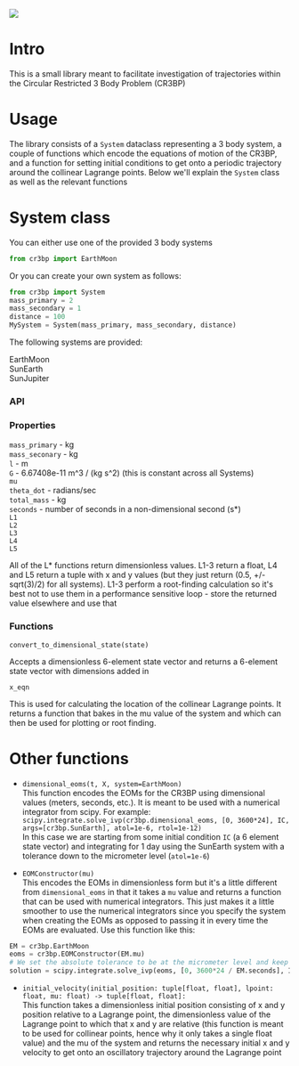 ![](https://github.com/nbelakovski/cr3bp/actions/workflows/build.yml/badge.svg)


# Intro

This is a small library meant to facilitate investigation of trajectories
within the Circular Restricted 3 Body Problem (CR3BP)

# Usage

The library consists of a `System` dataclass representing a 3 body system,
a couple of functions which encode the equations of motion of the CR3BP, and
a function for setting initial conditions to get onto a periodic trajectory
around the collinear Lagrange points. Below we'll explain the `System` class
as well as the relevant functions

# System class


You can either use one of the provided 3 body systems

```python
from cr3bp import EarthMoon
```

Or you can create your own system as follows:

```python
from cr3bp import System
mass_primary = 2
mass_secondary = 1
distance = 100
MySystem = System(mass_primary, mass_secondary, distance)
```

The following systems are provided:

EarthMoon  
SunEarth  
SunJupiter  

### API

### Properties

`mass_primary` - kg  
`mass_seconary` - kg  
`l` - m  
`G` - 6.67408e-11 m^3 / (kg s^2) (this is constant across all Systems)  
`mu`  
`theta_dot` - radians/sec  
`total_mass` - kg  
`seconds` - number of seconds in a non-dimensional second (s*)  
`L1`  
`L2`  
`L3`  
`L4`  
`L5`  

All of the L* functions return dimensionless values. L1-3 return a float,
L4 and L5 return a tuple with x and y values (but they just return
(0.5, +/- sqrt(3)/2) for all systems). L1-3 perform a root-finding calculation
so it's best not to use them in a performance sensitive loop - store the
returned value elsewhere and use that

### Functions

`convert_to_dimensional_state(state)`

Accepts a dimensionless 6-element state vector and returns a 6-element state
vector with dimensions added in


`x_eqn`

This is used for calculating the location of the collinear Lagrange points. It
returns a function that bakes in the mu value of the system and which can then
be used for plotting or root finding.

# Other functions

- `dimensional_eoms(t, X, system=EarthMoon)`  
This function encodes the EOMs for the CR3BP using dimensional values (meters, seconds, etc.). It is meant to be used with a numerical integrator from scipy. For example:
`scipy.integrate.solve_ivp(cr3bp.dimensional_eoms, [0, 3600*24], IC, args=[cr3bp.SunEarth], atol=1e-6, rtol=1e-12)`  
In this case we are starting from some initial condition `IC` (a 6 element state vector) and integrating for 1 day using the SunEarth system with a tolerance down to the micrometer level (`atol=1e-6`)
  
- `EOMConstructor(mu)`  
This encodes the EOMs in dimensionless form but it's a little different from `dimensional_eoms` in that it takes a `mu` value and returns a function that can be used with numerical integrators. This just makes it a little smoother to use the numerical integrators since you specify the system when creating the EOMs as opposed to passing it in every time the EOMs are evaluated. Use this function like this:
```python
EM = cr3bp.EarthMoon
eoms = cr3bp.EOMConstructor(EM.mu)
# We set the absolute tolerance to be at the micrometer level and keep the rtol small enough so that the atol dominates. rtol cannot be set lower than machine precision, so there may be some precision issues here which make it preferable to use the dimensional EOMs, since atol for EarthMoon here is 2.6e-15
solution = scipy.integrate.solve_ivp(eoms, [0, 3600*24 / EM.seconds], IC, atol=0.000001/EM.l, rtol=2.3e-14)
```   
- `initial_velocity(initial_position: tuple[float, float], lpoint: float, mu: float) -> tuple[float, float]:`  
This function takes a dimensionless initial position consisting of x and y position relative to a Lagrange point, the dimensionless value of the Lagrange point to which that x and y are relative (this function is meant to be used for collinear points, hence why it only takes a single float value) and the mu of the system and returns the necessary initial x and y velocity to get onto an oscillatory trajectory around the Lagrange point
